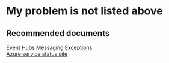 <properties
    pageTitle="My problem is not listed above"
    description="My problem is not listed above"
    service="microsoft.eventhub"
    resource="namespaces"
    ms.author="v-miegge, chiragpa"
    author="v-miegge"
    displayOrder=""
    selfHelpType="generic"
    supportTopicIds="32636950"
    resourceTags=""
    productPesIds="16125"
    cloudEnvironments="public,BlackForest,Fairfax"
    articleId="db6b56a4-b9ea-4636-8c61-18c8834a1155"
/>

# My problem is not listed above

## Recommended documents

[Event Hubs Messaging Exceptions](https://docs.microsoft.com/azure/event-hubs/event-hubs-messaging-exceptions)<br>
[Azure service status site](https://azure.microsoft.com/status/)
